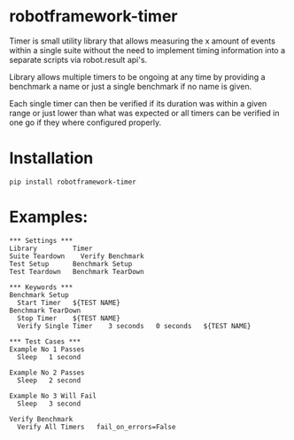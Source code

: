 robotframework-timer
====================

Timer is small utility library that allows measuring the x amount of events within a single suite without the need to implement timing information into a separate scripts via robot.result api's.

Library allows multiple timers to be ongoing at any time by providing a benchmark a name or just a single benchmark if no name is given.

Each single timer can then be verified if its duration was within a given range or just lower than what was expected or all timers can be verified in one go if they where configured properly.


# Installation

`pip install robotframework-timer`

# Examples:

```robotframework
*** Settings ***
Library         Timer
Suite Teardown    Verify Benchmark
Test Setup      Benchmark Setup
Test Teardown   Benchmark TearDown

*** Keywords ***
Benchmark Setup
  Start Timer   ${TEST NAME}
Benchmark TearDown
  Stop Timer    ${TEST NAME}
  Verify Single Timer    3 seconds   0 seconds   ${TEST NAME}

*** Test Cases ***
Example No 1 Passes
  Sleep   1 second

Example No 2 Passes
  Sleep   2 second

Example No 3 Will Fail
  Sleep   3 second

Verify Benchmark
  Verify All Timers   fail_on_errors=False
```



